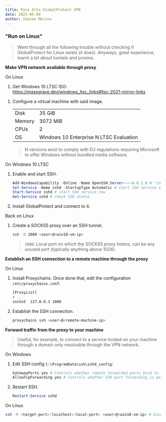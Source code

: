```yaml
---
title: Palo Alto GlobalProtect VPN
date: 2025-05-04
author: Steven Merino
---
```


### "Run on Linux"

> Went through all the following trouble without checking if GlobalProtect for Linux exists (it does). Anyways, great experience, learnt a lot about tunnels and proxies.

**Make VPN network available through proxy**

On Linux

1.  Get Windows 10 LTSC ISO: <https://massgrave.dev/windows_ltsc_links#ltsc-2021-mirror-links>
<!-- 1.  Create a bridge device. -->
1.  Configure a virtual machine with said image.

    |        |                                         |
    |--------|-----------------------------------------|
    | Disk   | 35 GiB                                  |
    | Memory | 3072 MiB                                |
    | CPUs   | 2                                       |
    | OS     | Windows 10 Enterprise N LTSC Evaluation |

    > N versions exist to comply with EU regulations requiring Microsoft to offer Windows without bundled media software.

On Windows 10 LTSC

1.  Enable and start SSH.

    ```powershell
    Add-WindowsCapability -Online -Name OpenSSH.Server~~~~0.0.1.0 # "install" SSH
    Set-Service -Name sshd -StartupType Automatic # start SSH service on boot
    Start-Service sshd # start SSH service now
    Get-Service sshd # check SSH status
    ```

1.  Install GlobalProtect and connect to it.

Back on Linux

1.  Create a SOCKS5 proxy over an SSH tunnel.

    ```bash
    ssh -D 1080 <user>@<win10-vm-ip>
    ```

    > `1080`: Local port on which the SOCKS5 proxy listens, can be any unused port (typically anything above 1024).

**Establish an SSH connection to a remote machine through the proxy**

On Linux

1.  Install Proxychains. Once done that, edit the configuration `/etc/proxychains.conf`:

    ```bash
    [ProxyList]
    # ...
    socks5  127.0.0.1 1080
    ```

1.  Establish the SSH connection.

    ```bash
    proxychains ssh <user>@<remote-machine-ip>
    ```

**Forward traffic from the proxy to your machine**

> Useful, for example, to connect to a service hosted on your machine through a domain only resolvable through the VPN network.

On Windows

1.  Edit SSH config `C:\ProgramData\ssh\sshd_config`:

    ```bash
    GatewayPorts yes # Controls whether remote forwarded ports bind to non-local interfaces, i.e. 0.0.0.0
    AllowTcpForwarding yes # Controls whether SSH port forwarding is permitted (usually enabled by default)
    ```

1.  Restart SSH.

    ```powershell
    Restart-Service sshd
    ```

On Linux

```bash
ssh -R <target-port>:localhost:<local-port> <user>@<win10-vm-ip> # binds <target-port> on Windows 10 LTSC VM and forwards traffic from it to <local-port> on localhost.
```
